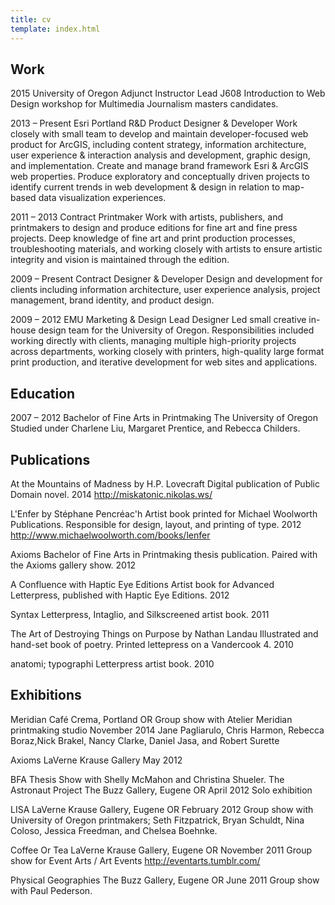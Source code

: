 ```yaml
---
title: cv
template: index.html
---
```


## Work

2015
University of Oregon
Adjunct Instructor
Lead J608 Introduction to Web Design workshop for Multimedia Journalism masters candidates.

2013 – Present
Esri Portland R&D
Product Designer & Developer
Work closely with small team to develop and maintain developer-focused web product for ArcGIS, including content strategy, information architecture, user experience & interaction analysis and development, graphic design, and implementation. Create and manage brand framework Esri & ArcGIS web properties. Produce exploratory and conceptually driven projects to identify current trends in web development & design in relation to map-based data visualization experiences.

2011 – 2013
Contract Printmaker
Work with artists, publishers, and printmakers to design and produce editions for fine art and fine press projects. Deep knowledge of fine art and print production processes, troubleshooting
materials, and working closely with artists to ensure artistic integrity and vision is maintained through the edition.

2009 – Present
Contract Designer & Developer
Design and development for clients including information architecture, user experience analysis, project management, brand identity, and product design.

2009 – 2012
EMU Marketing & Design
Lead Designer
Led small creative in-house design team for the University of Oregon. Responsibilities included working directly with clients, managing multiple high-priority projects across departments, working closely with printers, high-quality large format print production, and iterative development for web sites and applications.

## Education

2007 – 2012
Bachelor of Fine Arts in Printmaking
The University of Oregon
Studied under Charlene Liu, Margaret Prentice, and Rebecca Childers.

## Publications
At the Mountains of Madness
by H.P. Lovecraft
Digital publication of Public Domain novel.
2014
http://miskatonic.nikolas.ws/

L'Enfer
by Stéphane Pencréac'h
Artist book printed for Michael Woolworth Publications. Responsible for design, layout, and printing of type.
2012
http://www.michaelwoolworth.com/books/lenfer

Axioms
Bachelor of Fine Arts in Printmaking thesis publication. Paired with the Axioms gallery show.
2012

A Confluence
with Haptic Eye Editions
Artist book for Advanced Letterpress, published with Haptic Eye Editions.
2012

Syntax
Letterpress, Intaglio, and Silkscreened artist book.
2011

The Art of Destroying Things on Purpose
by Nathan Landau
Illustrated and hand-set book of poetry. Printed lettepress on a Vandercook 4.
2010

anatomi; typographi
Letterpress artist book.
2010

## Exhibitions
Meridian
Café Crema, Portland OR
Group show with Atelier Meridian printmaking studio
November 2014
Jane Pagliarulo, Chris Harmon, Rebecca Boraz,Nick Brakel, Nancy Clarke, Daniel Jasa, and Robert Surette

Axioms
LaVerne Krause Gallery
May 2012

BFA Thesis Show with Shelly McMahon and Christina Shueler.
The Astronaut Project
The Buzz Gallery, Eugene OR
April 2012
Solo exhibition

LISA
LaVerne Krause Gallery, Eugene OR
February 2012
Group show with University of Oregon printmakers; Seth Fitzpatrick, Bryan Schuldt, Nina Coloso, Jessica Freedman, and Chelsea Boehnke.

Coffee Or Tea
LaVerne Krause Gallery, Eugene OR
November 2011
Group show for Event Arts / Art Events
http://eventarts.tumblr.com/

Physical Geographies
The Buzz Gallery, Eugene OR
June 2011
Group show with Paul Pederson.